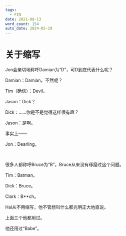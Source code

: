 ```yaml
---
tags:
  - FIN
date: 2021-08-13
word_count: 154
auto_date: 2024-05-19
---
```


# 关于缩写

Jon会亲切地称呼Damian为“D”，可D到底代表什么呢？

Damian：Damian，不然呢？

Tim（确信）：Devil。

Jason：Dick？

Dick：……你是不是觉得这样很有趣？

Jason：是啊。

事实上——

Jon：Dearling。

<br>

很多人都称呼Bruce为“B”，Bruce从来没有琢磨过这个问题。

Tim：Batman。

Dick：Bruce。

Clark：B**ch。

Hal从不用缩写，他不管想叫什么都光明正大地直说。

上面三个他都用过。

他还用过“Babe”。
